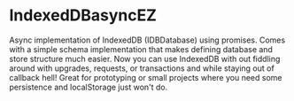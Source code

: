 # IndexedDBasyncEZ
Async implementation of IndexedDB (IDBDatabase) using promises. Comes with a simple schema implementation that makes defining database and store structure much easier. Now you can use IndexedDB with out fiddling around with upgrades, requests, or transactions and while staying out of callback hell! Great for prototyping or small projects where you need some persistence and localStorage just won't do.
